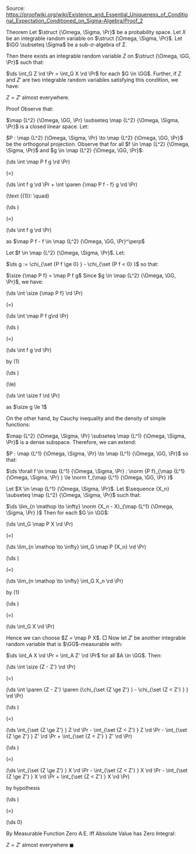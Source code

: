 # 

Source: https://proofwiki.org/wiki/Existence_and_Essential_Uniqueness_of_Conditional_Expectation_Conditioned_on_Sigma-Algebra/Proof_2

Theorem
Let $\struct {\Omega, \Sigma, \Pr}$ be a probability space.
Let $X$ be an integrable random variable on $\struct {\Omega, \Sigma, \Pr}$.
Let $\GG \subseteq \Sigma$ be a sub-$\sigma$-algebra of $\Sigma$.

Then there exists an integrable random variable $Z$ on $\struct {\Omega, \GG, \Pr}$ such that: 

$\ds \int_G Z \rd \Pr = \int_G X \rd \Pr$ for each $G \in \GG$.
Further, if $Z$ and $Z'$ are two integrable random variables satisfying this condition, we have: 

$Z = Z'$ almost everywhere.


Proof
Observe that:

$\map {L^2} {\Omega, \GG, \Pr} \subseteq \map {L^2} {\Omega, \Sigma, \Pr}$
is a closed linear space.
Let:

$P : \map {L^2} {\Omega, \Sigma, \Pr} \to \map {L^2} {\Omega, \GG, \Pr}$
be the orthogonal projection.
Observe that for all $f \in \map {L^2} {\Omega, \Sigma, \Pr}$ and $g \in \map {L^2} {\Omega, \GG, \Pr}$:














\(\ds \int \map P f g \rd \Pr\)

\(=\)







\(\ds \int f g \rd \Pr + \int \paren {\map P f - f} g \rd \Pr\)










\(\text {(1)}: \quad\)









\(\ds \)

\(=\)







\(\ds \int f g \rd \Pr\)





as $\map P f - f \in \map {L^2} {\Omega, \GG, \Pr}^\perp$




Let $f \in \map {L^2} {\Omega, \Sigma, \Pr}$.
Let:

$\ds g := \chi_{\set {P f \ge 0} } - \chi_{\set {P f < 0} }$
so that:

$\size {\map P f} = \map P f g$
Since $g \in \map {L^2} {\Omega, \GG, \Pr}$, we have:














\(\ds \int \size {\map P f} \rd \Pr\)

\(=\)







\(\ds \int \map P f g\rd \Pr\)




















\(\ds \)

\(=\)







\(\ds \int f g \rd \Pr\)





by $(1)$














\(\ds \)

\(\le\)







\(\ds \int \size f \rd \Pr\)





as $\size g \le 1$



On the other hand, by Cauchy inequality and  the density of simple functions:

$\map {L^2} {\Omega, \Sigma, \Pr} \subseteq \map {L^1} {\Omega, \Sigma, \Pr}$
is a dense subspace.
Therefore, we can extend:

$P : \map {L^1} {\Omega, \Sigma, \Pr} \to \map {L^1} {\Omega, \GG, \Pr}$
so that:

$\ds \forall f \in \map {L^1} {\Omega, \Sigma, \Pr} : \norm {P f}_{\map {L^1} {\Omega, \Sigma, \Pr} } \le \norm f_{\map {L^1} {\Omega, \GG, \Pr} }$

Let $X \in \map {L^1} {\Omega, \Sigma, \Pr}$.
Let $\sequence {X_n} \subseteq \map {L^2} {\Omega, \Sigma, \Pr}$ such that:

$\ds \lim_{n \mathop \to \infty} \norm {X_n - X}_{\map {L^1} {\Omega, \Sigma, \Pr} }$
Then for each $G \in \GG$:














\(\ds \int_G \map P X \rd \Pr\)

\(=\)







\(\ds \lim_{n \mathop \to \infty} \int_G \map P {X_n} \rd \Pr\)




















\(\ds \)

\(=\)







\(\ds \lim_{n \mathop \to \infty} \int_G X_n \rd \Pr\)





by $(1)$














\(\ds \)

\(=\)







\(\ds \int_G X \rd \Pr\)









Hence we can choose $Z = \map P X$.
$\Box$
Now let $Z'$ be another integrable random variable that is $\GG$-measurable with: 

$\ds \int_A X \rd \Pr = \int_A Z' \rd \Pr$
for all $A \in \GG$.
Then:














\(\ds \int \size {Z - Z'} \rd \Pr\)

\(=\)







\(\ds \int \paren {Z - Z'} \paren {\chi_{\set {Z \ge Z'} } - \chi_{\set {Z < Z'} } } \rd \Pr\)




















\(\ds \)

\(=\)







\(\ds \int_{\set {Z \ge Z'} } Z \rd \Pr - \int_{\set {Z < Z'} } Z \rd \Pr - \int_{\set {Z \ge Z'} } Z' \rd \Pr + \int_{\set {Z < Z'} } Z' \rd \Pr\)




















\(\ds \)

\(=\)







\(\ds \int_{\set {Z \ge Z'} } X \rd \Pr - \int_{\set {Z < Z'} } X \rd \Pr - \int_{\set {Z \ge Z'} } X \rd \Pr + \int_{\set {Z < Z'} } X \rd \Pr\)





by hypothesis














\(\ds \)

\(=\)







\(\ds 0\)









By Measurable Function Zero A.E. iff Absolute Value has Zero Integral:

$Z = Z'$ almost everywhere
$\blacksquare$





